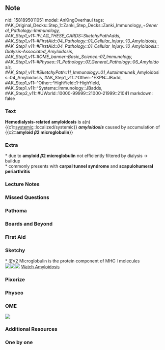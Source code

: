 ## Note
nid: 1581895011051
model: AnKingOverhaul
tags: #AK_Original_Decks::Step_1::Zanki_Step_Decks::Zanki_Immunology_+_General_Pathology::Immunology, #AK_Step1_v11::!FLAG_THESE_CARDS::SketchyPathAdds, #AK_Step1_v11::#FirstAid::04_Pathology::01_Cellular_Injury::10_Amyloidosis, #AK_Step1_v11::#FirstAid::04_Pathology::01_Cellular_Injury::10_Amyloidosis::Dialysis-Associated_Amyloidosis, #AK_Step1_v11::#OME_banner::Basic_Science::07_Immunology, #AK_Step1_v11::#Physeo::11_Pathology::07_General_Pathology::06_Amyloidosis, #AK_Step1_v11::#SketchyPath::11_Immunology::01_Autoimmune_&_Amyloidosis::04_Amyloidosis, #AK_Step1_v11::^Other::^EXPN::JBadd, #AK_Step1_v11::^Other::^HighYield::1-HighYield, #AK_Step1_v11::^Systems::Immunology::JBadds, #AK_Step2_v11::#UWorld::10000-99999::21000-21999::21041
markdown: false

### Text
<b>Hemodialysis-related amyloidosis</b> is a(n)
{{c1::<u>systemic</u>::localized/systemic}}
<em><b>amyloidosis</b></em> caused by accumulation of
{{c2::<b>amyloid</b> <em><b>β</b></em><b>2 microglobulin</b>}}

### Extra
<div>
  * due to <b>amyloid</b> <em><b>β</b></em><b>2 microglobulin</b>
  not efficiently filtered by dialysis -> buildup
</div>* commonly presents with <b>carpal tunnel syndrome</b> and
<b>scapulohumeral periarthritis</b>

### Lecture Notes


### Missed Questions


### Pathoma


### Boards and Beyond


### First Aid


### Sketchy
<div>
  * <em>Œ≤</em>2 Microglobulin is the protein component of MHC I
  molecules
</div><img src=
"Screen%20Shot%202020-02-16%20at%206.21.55%20PM.JPG"><img src=
"Screen%20Shot%202020-02-16%20at%206.21.49%20PM.JPG"><img src=
"Zoverall%20picture%20(26)_1566160514431.jpg"> <a href=
"https://dashboard.sketchy.com/study/medical/courses/medical-pathophysiology/units/medical-pathophysiology-immunology/videos/medical-pathophysiology-immunology-autoimmune-and-amyloidosis-amyloidosis?utm_source=anki&utm_medium=partnership&utm_campaign=february_update&utm_content=medical">
Watch Amyloidosis</a>

### Pixorize


### Physeo


### OME
<div class="ome-widget">
  <a href=
  "https://onlinemeded.org/spa/immunology?ref=anki"><img src=
  "_OME_AnkiFlashcards_Topic_3.png"></a>
</div>

### Additional Resources


### One by one

